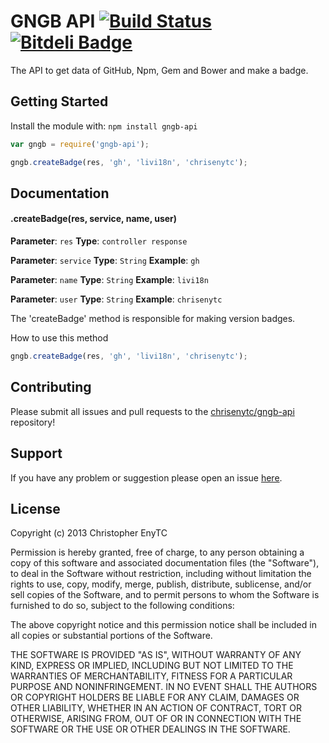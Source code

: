 # GNGB API [![Build Status](https://secure.travis-ci.org/chrisenytc/gngb-api.png?branch=master)](http://travis-ci.org/chrisenytc/gngb-api) [![Bitdeli Badge](https://d2weczhvl823v0.cloudfront.net/chrisenytc/gngb-api/trend.png)](https://bitdeli.com/free "Bitdeli Badge")

The API to get data of GitHub, Npm, Gem and Bower and make a badge.

## Getting Started
Install the module with: `npm install gngb-api`

```javascript
var gngb = require('gngb-api');

gngb.createBadge(res, 'gh', 'livi18n', 'chrisenytc');
```

## Documentation

#### .createBadge(res, service, name, user)

**Parameter**: `res`
**Type**: `controller response`

**Parameter**: `service`
**Type**: `String`
**Example**: `gh`

**Parameter**: `name`
**Type**: `String`
**Example**: `livi18n`

**Parameter**: `user`
**Type**: `String`
**Example**: `chrisenytc`

The 'createBadge' method is responsible for making version badges.

How to use this method

```javascript
gngb.createBadge(res, 'gh', 'livi18n', 'chrisenytc');
```

## Contributing

Please submit all issues and pull requests to the [chrisenytc/gngb-api](http://github.com/chrisenytc/gngb-api) repository!

## Support
If you have any problem or suggestion please open an issue [here](https://github.com/chrisenytc/gngb-api/issues).

## License
Copyright (c) 2013 Christopher EnyTC

Permission is hereby granted, free of charge, to any person
obtaining a copy of this software and associated documentation
files (the "Software"), to deal in the Software without
restriction, including without limitation the rights to use,
copy, modify, merge, publish, distribute, sublicense, and/or sell
copies of the Software, and to permit persons to whom the
Software is furnished to do so, subject to the following
conditions:

The above copyright notice and this permission notice shall be
included in all copies or substantial portions of the Software.

THE SOFTWARE IS PROVIDED "AS IS", WITHOUT WARRANTY OF ANY KIND,
EXPRESS OR IMPLIED, INCLUDING BUT NOT LIMITED TO THE WARRANTIES
OF MERCHANTABILITY, FITNESS FOR A PARTICULAR PURPOSE AND
NONINFRINGEMENT. IN NO EVENT SHALL THE AUTHORS OR COPYRIGHT
HOLDERS BE LIABLE FOR ANY CLAIM, DAMAGES OR OTHER LIABILITY,
WHETHER IN AN ACTION OF CONTRACT, TORT OR OTHERWISE, ARISING
FROM, OUT OF OR IN CONNECTION WITH THE SOFTWARE OR THE USE OR
OTHER DEALINGS IN THE SOFTWARE.
